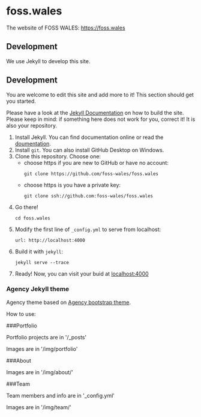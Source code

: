 # foss.wales
The website of FOSS WALES: https://foss.wales

## Development

We use Jekyll to develop this site.

## Development

You are welcome to edit this site and add more to it!
This section should get you started.

Please have a look at the [Jekyll Documentation][docs] on how to
build the site.
Please keep in mind: if something here does not work for you,
correct it!
It is also your repository.

1. Install Jekyll. You can find documentation online or
   read the [doumentation][docs].
2. Install `git`. You can also install GitHub Desktop
   on Windows.
2. Clone this repository. Choose one:
   - choose https if you are new to GitHub or have no account:
     ```
     git clone https://github.com/foss-wales/foss.wales
     ```
   - choose https is you have a private key:
     ```
     git clone ssh://github.com:foss-wales/foss.wales
     ```
3. Go there!
   ```
   cd foss.wales
   ```
4. Modify the first line of `_config.yml` to serve from localhost:
   ```
   url: http://localhost:4000
   ```
5. Build it with `jekyll`:
   ```
   jekyll serve --trace
   ```
6. Ready! Now, you can visit your buid at [localhost:4000](https://localhost:4000)

[docs]: http://jekyllrb.com/
### Agency Jekyll theme

Agency theme based on [Agency bootstrap theme](https://startbootstrap.com/template-overviews/agency/).

How to use:

###Portfolio 

Portfolio projects are in '/_posts'

Images are in '/img/portfolio'

###About

Images are in '/img/about/'

###Team

Team members and info are in '_config.yml'

Images are in '/img/team/'


